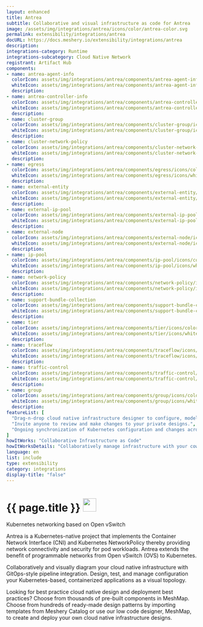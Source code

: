```yaml
---
layout: enhanced
title: Antrea
subtitle: Collaborative and visual infrastructure as code for Antrea
image: /assets/img/integrations/antrea/icons/color/antrea-color.svg
permalink: extensibility/integrations/antrea
docURL: https://docs.meshery.io/extensibility/integrations/antrea
description: 
integrations-category: Runtime
integrations-subcategory: Cloud Native Network
registrant: Artifact Hub
components: 
- name: antrea-agent-info
  colorIcon: assets/img/integrations/antrea/components/antrea-agent-info/icons/color/antrea-agent-info-color.svg
  whiteIcon: assets/img/integrations/antrea/components/antrea-agent-info/icons/white/antrea-agent-info-white.svg
  description: 
- name: antrea-controller-info
  colorIcon: assets/img/integrations/antrea/components/antrea-controller-info/icons/color/antrea-controller-info-color.svg
  whiteIcon: assets/img/integrations/antrea/components/antrea-controller-info/icons/white/antrea-controller-info-white.svg
  description: 
- name: cluster-group
  colorIcon: assets/img/integrations/antrea/components/cluster-group/icons/color/cluster-group-color.svg
  whiteIcon: assets/img/integrations/antrea/components/cluster-group/icons/white/cluster-group-white.svg
  description: 
- name: cluster-network-policy
  colorIcon: assets/img/integrations/antrea/components/cluster-network-policy/icons/color/cluster-network-policy-color.svg
  whiteIcon: assets/img/integrations/antrea/components/cluster-network-policy/icons/white/cluster-network-policy-white.svg
  description: 
- name: egress
  colorIcon: assets/img/integrations/antrea/components/egress/icons/color/egress-color.svg
  whiteIcon: assets/img/integrations/antrea/components/egress/icons/white/egress-white.svg
  description: 
- name: external-entity
  colorIcon: assets/img/integrations/antrea/components/external-entity/icons/color/external-entity-color.svg
  whiteIcon: assets/img/integrations/antrea/components/external-entity/icons/white/external-entity-white.svg
  description: 
- name: external-ip-pool
  colorIcon: assets/img/integrations/antrea/components/external-ip-pool/icons/color/external-ip-pool-color.svg
  whiteIcon: assets/img/integrations/antrea/components/external-ip-pool/icons/white/external-ip-pool-white.svg
  description: 
- name: external-node
  colorIcon: assets/img/integrations/antrea/components/external-node/icons/color/external-node-color.svg
  whiteIcon: assets/img/integrations/antrea/components/external-node/icons/white/external-node-white.svg
  description: 
- name: ip-pool
  colorIcon: assets/img/integrations/antrea/components/ip-pool/icons/color/ip-pool-color.svg
  whiteIcon: assets/img/integrations/antrea/components/ip-pool/icons/white/ip-pool-white.svg
  description: 
- name: network-policy
  colorIcon: assets/img/integrations/antrea/components/network-policy/icons/color/network-policy-color.svg
  whiteIcon: assets/img/integrations/antrea/components/network-policy/icons/white/network-policy-white.svg
  description: 
- name: support-bundle-collection
  colorIcon: assets/img/integrations/antrea/components/support-bundle-collection/icons/color/support-bundle-collection-color.svg
  whiteIcon: assets/img/integrations/antrea/components/support-bundle-collection/icons/white/support-bundle-collection-white.svg
  description: 
- name: tier
  colorIcon: assets/img/integrations/antrea/components/tier/icons/color/tier-color.svg
  whiteIcon: assets/img/integrations/antrea/components/tier/icons/white/tier-white.svg
  description: 
- name: traceflow
  colorIcon: assets/img/integrations/antrea/components/traceflow/icons/color/traceflow-color.svg
  whiteIcon: assets/img/integrations/antrea/components/traceflow/icons/white/traceflow-white.svg
  description: 
- name: traffic-control
  colorIcon: assets/img/integrations/antrea/components/traffic-control/icons/color/traffic-control-color.svg
  whiteIcon: assets/img/integrations/antrea/components/traffic-control/icons/white/traffic-control-white.svg
  description: 
- name: group
  colorIcon: assets/img/integrations/antrea/components/group/icons/color/group-color.svg
  whiteIcon: assets/img/integrations/antrea/components/group/icons/white/group-white.svg
  description: 
featureList: [
  "Drag-n-drop cloud native infrastructure designer to configure, model, and deploy your workloads.",
  "Invite anyone to review and make changes to your private designs.",
  "Ongoing synchronization of Kubernetes configuration and changes across any number of clusters."
]
howItWorks: "Collaborative Infrastructure as Code"
howItWorksDetails: "Collaboratively manage infrastructure with your coworkers synchronously sharing the same designs."
language: en
list: include
type: extensibility
category: integrations
display-title: "false"
---
```

<h1>{{ page.title }} <img src="{{ page.image }}" style="width: 35px; height: 35px;" /></h1>

<p>
Kubernetes networking based on Open vSwitch
</p>
<p>Antrea is a Kubernetes-native project that implements the Container Network Interface (CNI) and Kubernetes NetworkPolicy thereby providing network connectivity and security for pod workloads. Antrea extends the benefit of programmable networks from Open vSwitch (OVS) to Kubernetes.</p><p>
    Collaboratively and visually diagram your cloud native infrastructure with GitOps-style pipeline integration. Design, test, and manage configuration your Kubernetes-based, containerized applications as a visual topology.
</p>
<p>
    Looking for best practice cloud native design and deployment best practices? Choose from thousands of pre-built components in MeshMap. Choose from hundreds of ready-made design patterns by importing templates from Meshery Catalog or use our low code designer, MeshMap, to create and deploy your own cloud native infrastructure designs.
</p>
